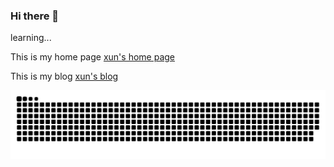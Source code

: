 ### Hi there 👋

learning...

This is my home page [xun's home page](https://fooo.in)

This is my blog [xun's blog](https://blog.fooo.in)

<picture>
  <source media="(prefers-color-scheme: dark)" srcset="[github-snake-dark.svg](https://raw.githubusercontent.com/Xunop/Xunop/output/github-contribution-grid-snake-dark.svg)" />
  <source media="(prefers-color-scheme: light)" srcset="[github-snake.svg](https://raw.githubusercontent.com/Xunop/Xunop/output/github-contribution-grid-snake.svg)" />
  <img alt="github contribution grid snake animation" src="https://raw.githubusercontent.com/Xunop/Xunop/output/github-contribution-grid-snake.svg" />
</picture>
